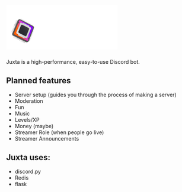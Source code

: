 <h1><img src="https://raw.githubusercontent.com/IsmaeelAkram/juxta/master/art/Wide%20Logo%20Dark@2x.png" alt="Juxta logo" width="300"/></h1>

Juxta is a high-performance, easy-to-use Discord bot.

## Planned features
- Server setup (guides you through the process of making a server)
- Moderation
- Fun
- Music
- Levels/XP
- Money (maybe)
- Streamer Role (when people go live)
- Streamer Announcements

## Juxta uses:
- discord.py
- Redis
- flask